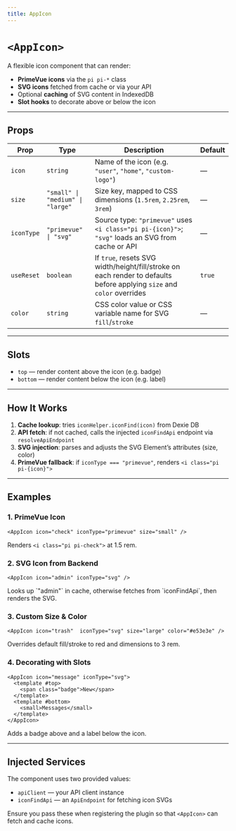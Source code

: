 ```yaml
---
title: AppIcon
---
```

# `<AppIcon>`

A flexible icon component that can render:

* **PrimeVue icons** via the `pi pi-*` class
* **SVG icons** fetched from cache or via your API
* Optional **caching** of SVG content in IndexedDB
* **Slot hooks** to decorate above or below the icon

---

## Props

| Prop       | Type                             | Description                                                                                                            | Default |
| ---------- | -------------------------------- | ---------------------------------------------------------------------------------------------------------------------- | ------- |
| `icon`     | `string`                         | Name of the icon (e.g. `"user"`, `"home"`, `"custom-logo"`)                                                            | —       |
| `size`     | `"small" \| "medium" \| "large"` | Size key, mapped to CSS dimensions (`1.5rem`, `2.25rem`, `3rem`)                                                       | —       |
| `iconType` | `"primevue" \| "svg"`            | Source type: `"primevue"` uses `<i class="pi pi-{icon}">`; `"svg"` loads an SVG from cache or API                      | —       |
| `useReset` | `boolean`                        | If `true`, resets SVG width/height/fill/stroke on each render to defaults before applying `size` and `color` overrides | `true`  |
| `color`    | `string`                         | CSS color value or CSS variable name for SVG `fill`/`stroke`                                                           | —       |

---

## Slots

* `top` — render content above the icon (e.g. badge)
* `bottom` — render content below the icon (e.g. label)

---

## How It Works

1. **Cache lookup**: tries `iconHelper.iconFind(icon)` from Dexie DB
2. **API fetch**: if not cached, calls the injected `iconFindApi` endpoint via `resolveApiEndpoint`
3. **SVG injection**: parses and adjusts the SVG Element’s attributes (size, color)
4. **PrimeVue fallback**: if `iconType === "primevue"`, renders `<i class="pi pi-{icon}">`

---

## Examples

### 1. PrimeVue Icon

```vue
<AppIcon icon="check" iconType="primevue" size="small" />
```

Renders `<i class="pi pi-check">` at 1.5 rem.

### 2. SVG Icon from Backend

```vue
<AppIcon icon="admin" iconType="svg" />
```
<AppIcon icon="admin" iconType="svg" />
Looks up `"admin"` in cache, otherwise fetches from `iconFindApi`, then renders the SVG.

### 3. Custom Size & Color

```vue
<AppIcon icon="trash"  iconType="svg" size="large" color="#e53e3e" />
```
<AppIcon icon="trash"  iconType="svg" size="large" color="red" />
Overrides default fill/stroke to red and dimensions to 3 rem.

### 4. Decorating with Slots

```vue
<AppIcon icon="message" iconType="svg">
  <template #top>
    <span class="badge">New</span>
  </template>
  <template #bottom>
    <small>Messages</small>
  </template>
</AppIcon>
```
<AppIcon icon="admin" iconType="svg">
  <template #top>
    <span class="badge">New</span>
  </template>
  <template #bottom>
    <small>Messages</small>
  </template>
</AppIcon>
Adds a badge above and a label below the icon.

---

## Injected Services

The component uses two provided values:

* `apiClient` — your API client instance
* `iconFindApi` — an `ApiEndpoint` for fetching icon SVGs

Ensure you pass these when registering the plugin so that `<AppIcon>` can fetch and cache icons.
